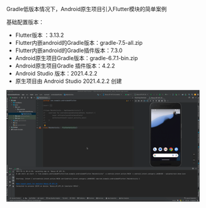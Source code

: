 Gradle低版本情况下，Android原生项目引入Flutter模块的简单案例

基础配置版本：
* Flutter版本 ：3.13.2
* Flutter内嵌android的Gradle版本：gradle-7.5-all.zip
* Flutter内嵌android的Gradle插件版本：7.3.0
* Android原生项目Gradle版本：gradle-6.7.1-bin.zip
* Android原生项目Gradle 插件版本：4.2.2
* Android Studio 版本：2021.4.2.2
* 原生项目由 Android Studio 2021.4.2.2 创建 
  
<img src="01.gif" alt="01">
